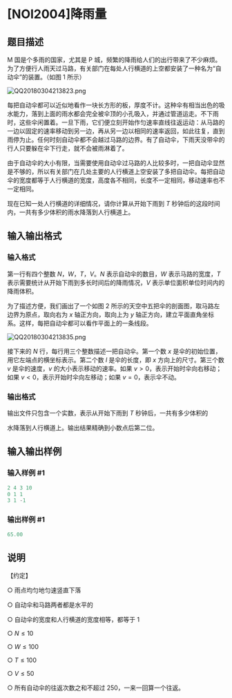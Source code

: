 # [NOI2004]降雨量

## 题目描述

M 国是个多雨的国家，尤其是 P 城，频繁的降雨给人们的出行带来了不少麻烦。为了方便行人雨天过马路，有关部门在每处人行横道的上空都安装了一种名为“自动伞”的装置。（如图 $1$ 所示）

![QQ20180304213823.png](https://www.z4a.net/images/2018/03/04/QQ20180304213823.png)

每把自动伞都可以近似地看作一块长方形的板，厚度不计。这种伞有相当出色的吸水能力，落到上面的雨水都会完全被伞顶的小孔吸入，并通过管道运走。不下雨时，这些伞闲置着。一旦下雨，它们便立刻开始作匀速率直线往返运动：从马路的一边以固定的速率移动到另一边，再从另一边以相同的速率返回，如此往复，直到雨停为止。任何时刻自动伞都不会越过马路的边界。有了自动伞，下雨天没带伞的行人只要躲在伞下行走，就不会被雨淋着了。

由于自动伞的大小有限，当需要使用自动伞过马路的人比较多时，一把自动伞显然是不够的，所以有关部门在几处主要的人行横道上空安装了多把自动伞。每把自动伞的宽度都等于人行横道的宽度，高度各不相同，长度不一定相同，移动速率也不一定相同。

现在已知一处人行横道的详细情况，请你计算从开始下雨到 $T$ 秒钟后的这段时间内，一共有多少体积的雨水降落到人行横道上。

## 输入输出格式

### 输入格式

第一行有四个整数 $N$，$W$，$T$，$V$。$N$ 表示自动伞的数目，$W$ 表示马路的宽度，$T$ 表示需要统计从开始下雨到多长时间后的降雨情况，$V$ 表示单位面积单位时间内的降雨体积。

为了描述方便，我们画出了一个如图 $2$ 所示的天空中五把伞的剖面图，取马路左边界为原点，取向右为 $x$ 轴正方向，取向上为 $y$ 轴正方向，建立平面直角坐标系。这样，每把自动伞都可以看作平面上的一条线段。

![QQ20180304213835.png](https://www.z4a.net/images/2018/03/04/QQ20180304213835.png)

接下来的 $N$ 行，每行用三个整数描述一把自动伞。第一个数 $x$ 是伞的初始位置，用它左端点的横坐标表示。第二个数 $l$ 是伞的长度，即 $x$ 方向上的尺寸。第三个数 $v$ 是伞的速度，$v$ 的大小表示移动的速率。如果 $v > 0$，表示开始时伞向右移动；如果 $v < 0$，表示开始时伞向左移动；如果 $v = 0$，表示伞不动。

### 输出格式

输出文件只包含一个实数，表示从开始下雨到 $T$ 秒钟后，一共有多少体积的

水降落到人行横道上。输出结果精确到小数点后第二位。

## 输入输出样例

### 输入样例 #1

```cpp
2 4 3 10
0 1 1
3 1 -1
```


### 输出样例 #1

```cpp
65.00
```


## 说明

【约定】

○ 雨点均匀地匀速竖直下落

○ 自动伞和马路两者都是水平的

○ 自动伞的宽度和人行横道的宽度相等，都等于 $1$

○ $N \leq 10$

○ $W \leq 100$

○ $T \leq 100$

○ $V \leq 50$

○ 所有自动伞的往返次数之和不超过 $250$，一来一回算一个往返。

